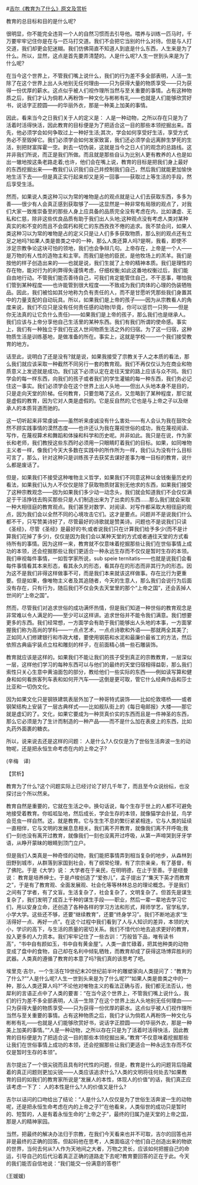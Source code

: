 #[吉尔《教育为了什么》原文及赏析](https://www.vrrw.net/wx/12517.html)

教育的总目标和目的是什么呢?

很明显，你不能完全违背一个人的自然习惯而去引导他。喂养与训练一匹马时，千万要牢牢记住你是在与一匹马打交道。我们不会把它当别的什么对待。但是与人打交道，我们却更会犯迷糊。我们仿佛简直不知道人到底是什么东西，人生来是为了什么。所以，显然，这点是首先要弄清楚的。人是什么呢?人生一世到头来是为了什么呢?

在当今这个世界上，不管我们嘴上说什么，我们的行为差不多全部表明，人活一生除了在这个世界上出人头地别无任何理由——只为获得大量的物质享受——只为获得一份优厚的薪水。这点似乎被人们视作理所当然与至关重要的事情。占有这种物质之后，我们才认为倘若人再粉饰一种文化与彬彬有礼——也就是人们能够欣赏好书，说话字正腔圆——的华丽外衣，那是一种美上加美的事情。

因此，看来当今之日我们关于人的定义是： 人是一种动物，之所以存在只是为了活着时活得快活，因此教育的目标便是为了把适合这一目的那些本领挖掘出来。首先，他必须学会如何争取过上一种好生活;其次，学会如何享受好生活，享受方式务必不至毁掉它。我们必须学会如何发家致富，我们还必须学会远离醉生梦死的生活，别把财富挥霍一空。剥去一切伪装，这就是当今之日人们的观念的总路线。这并非我们所说，而正是我们所做。而且就是那些自认为比别人更有教养的人也是如出一辙地按这条老路走着;也许，他们会在嘴上说，教育的目标是把我们身上最好的东西挖掘出来——教我们认识我们自己并控制我们自己，然后我们就能更加愉快地生活下去——但是真正实行起来却又是另一回事——获取过上等生活的手段，然后享受生活。



然而，如果说人类这种习以为常的唯物是占的观点就是让人们去获取东西，多多为善——很少有人会真正感到获取够了——这显然是一种非常有局限的观点了，对我们大家一致推崇备至的那些人身上应具备的品质完全没有考虑在内，比如谦虚、无私和仁慈，除非这些优良品质有助于我们出人头地;这种观点没有考虑人类对某种真实的和不变的而且不会腐朽和死亡的东西孜孜不倦的追求。我不禁会问，如果人类这种习以为常的唯物是占的定义只是让人们多多获取物质，那么别的观点还有立足之地吗?如果人类是兽类之中的一种，那么人类还算人吗?是啊，我看，即使不涉足宗教争论这块可怕的领地，我们也会争辩几句。上帝存在，上帝是一个人——是万物的有人性的造物主和主宰。而我们是他的臣民，是他牧场上的羔羊。我们是按他的样子创造出来的——也就是说，我们生就了上帝的精神本质。我们是理性的存在物，能对行为的利弊得失谨慎考虑，仔细权衡;如此这番地权衡过后，我们能自由地行动。不管我们能否善待自己，可我们肯定能管住自己，不干恶事，哪怕我们管到某种程度——也许能管到很大程度——不致成为我们肉体的心理的伪装牺牲品。因此，我们被恰如其分地称为负有责任的人，而不是甘愿听凭那些我们身置其中的力量支配的自动玩具。所以，如果我们是上帝的孩子——因为从宗教看人的角度来说，我们不应只是没有任何责任感的动物(毕竟，你可以惩罚一只狗——但是你无法真的让它负什么责任)——如果我们是上帝的孩子，那么我们也是继承人。我们应该与上帝分享他自己生活里的某种东西。我们有我们所谓的使命感。事实上，我们有一种独立于我们在这人世间物质生活之外的归宿。为了这一归宿，这种物质生活是训练基地，是做准备的所在。事实上，这就是学校——一个我们接受教育的地方。

话至此，说明白了还是没有?就是说，如果我接受了宗教关于人之本质的看法，那么我们就应该采取一种截然不同另行一套的教育观。我们不再仅仅认为在商业和物质意义上发迹就是成功。我们这下必须认定在走往天堂的路上应该与众不同。我们学会的每一样东西，向我们的孩子或者我们的学生灌输的每一种东西，我们务必记住这一事实。我们必须学会在这个世界上出人头地——但出人头地本身不是目的，只是走向天堂的阶梯。任何教育，只要忽略了这点，又忽略到了某种程度，那它就是虚假的教育，因为它对人类是虚假的。它是反自然的;它也是与上帝之子以及继承人的本质背道而驰的。

这一切听起来非常虔诚——虽然听来虔诚没有什么害处——有人会认为我在鼓吹全然不顾实践事情的漠然态度——也许还认为我在蔑视世俗的成功，我在蔑视阅读、写作，在蔑视算术和舞蹈和体操和科学和历史呢。并非如此。我只是在说，作为家长和老师，我们教授这些东西时必须用一只眼睛盯着我们的目标。如果，如同唯物主义者一样，像我们今天大多数在实践中的所作所为一样，我们认为没有什么目标可言了，那么，针对这种只是训练孩子去获奖去谋好差事为唯一目标的教育，说什么都是废话了。

但是，如果我们不接受这种唯物主义哲学，如果我们不同意这种以金钱衡量历史的看法，如果我们认为人不仅仅是除了获取物质财富别无他求的东西，如果我们接受了这种宗教观念——因为如果我们多少动一动念头，我们就会知道我们不会仅仅满足于干活挣钱去购买那些只是人们制造出来为了出卖的东西……那么我们就会采取一种大相径庭的教育观点。我们甚至对数学、对阅读、对写作都采取大相径庭的观点，因为我们会以全然不同的心境攻击它们。这才是要点。问题并不是说我们什么都不干，只写赞美诗好了，尽管最好的诗歌就是赞美诗。问题也不是说我们只读《圣经》，尽管《圣经》是最好的书;或者说我们只在计算我们给予多少(而不是计算我们花掉了多少)，仅仅是因为我们会以某种天堂的方式或者通往天堂的方式看待所有的事情。因为这样一来，教育就不仅意味着挖掘那些让我们在世俗事情上成功的本领，还会挖掘那些让我们更适合一种永远生存而不仅仅是暂时生存的本领。我们审视每件事情，一如哲学家所说，sub speie ternitatis——也就是说我们会看每件事情看其本来形态，看其永久的形态，看其存在的形态而非其行为的形态。因为这不是我们非得这样做事不可，而是我们本来就该这样做事。存在比行为更重要。但是如果，像唯物主义者及其追随者，今天的生意人，那么我们会说行为后面没有存在，只有行为，随后我们不仅会失去天堂里的那个“上帝之国”，还会丢掉人世间的“上帝之国”。

然而，尽管我们对追求世俗的成功满怀热情，但是我们知道一种世俗的教育观念是非常难以令人满足的——至少可以这样讲。追求世俗并不能令我们满意。我们想要更多的东西。我们经常想，一方面学会有助于我们能够出人头地的本事，一方面掌握我们称为高尚的学科——一点点艺术，一点点诗歌和外语——那就两全其美了;正如同人们修建银行和市政大楼，要使用钢筋和水泥和最廉价最省工的方法，然后依照古典庙宇装点立柱和雕刻的样子，在前面精心搞一些石雕装饰。

教育就应该是这样的。如果我们不能让我们的孩子受到真正的宗教教育，一层深似一层，这样他们学习的每种东西可以与他们的最终的天堂归宿相得益彰，那么我们索性只关心生意中黄油面包的部分，教给他们一些实际的东西——例如读写算和健身和如何看旅客列车表和如何开汽车——这倒是更可取，管它什么经典作品和莎士比亚和一切伪文化。

因为如果文化只是钢铁建筑表层外加了一种哥特式装饰——比如伦敦塔桥——或者钢架结构上安装了一层古典样式——比如舰队街上的《每日电邮报》大楼——那它就是虚幻的了。文化，如果它要成为一种货真价实的东西而且是一件神圣的东西，那么它必须是为了生计而制造的一种产品——而不是什么加在表皮上的东西，比如丸药外面裹的糖衣。

所以，说来说去还是这样的问题： 人是什么?人仅仅是为了世俗生活奔波一生的动物呢，还是把永恒生命考虑在内的上帝之子?

(辛梅　译)

【赏析】

教育为了什么?这个问题实际上已经讨论了好几千年了，而且至今众说纷纭，也没探讨出个所以然来。

教育自然是重要的，它就在生活之中。换句话说，每个生存于世上的人都不可避免地接受着教育。你呱呱坠地，然后成长，学会生存的本领，就像猫学会扑鼠，鸟学会觅虫一样自然。这，就是教育。它与生生不息的繁衍紧紧相连，它与人类的延续一直相伴，它与文明的发展息息相关。我们离不开教育，就像我们离不开呼吸;我们一刻也没有离开过教育，就像我们一刻也没离开过呼吸，从第一声啼哭到牙牙学语，从睁开蒙昧的眼睛到顶门立户。

但是我们人类真是一种奇怪的动物，我们能把事情弄到相当复杂的地步，从森林到田野到城市，从群落到家国到社会，有了纲常伦理，有了宗宗亲亲，有了基督，有了佛陀。于是《大学》说： 大学者在于亲民，在明明德，在止于至善。于是纽曼说： 教育是培养绅士。于是卢梭创造了“爱弥儿”，孟子提出了“集天下英才而教育之”，于是有了教育观、全面发展观、社会化等等林林总总的理论概念。于是我们之间有了学者，有了文盲。生活复杂了，社会复杂了，文明复杂了。但首先是谋生复杂了，我们发明了成百上千种的谋生手段——职业，然后一辈一辈地去学习它们，用以安身立命，还创造了各种各样的学习方法和形式，拜师学艺，官学私学，小学大学。这些还不够，还要“继续教育”，还要“终身学习”。我们不断地追求“生活得好一点、再好一点”。在这个过程中我们看到了人与人知识的差异，本领的大小，学识的高下，与生活的质量的密切关系。我们不惜代价地去追求更好的教育，投入更多的人力资本。我们牢牢记住了一些古训：“万般皆下品，唯有读书高”，“书中自有颜如玉，书中自有黄金屋”。人类一直忙碌着，把其他种类的动物变成了盘中的食物，自己却在名利中倾轧牺牲，而教育却成了获得这场博弈胜利的武器。人类真的遵循了教育的本意了吗?我们真的该思考了吧。

埃里克·吉尔，一个生活在19世纪末20世纪前半叶的雕塑家向人类提问了：“教育为了什么?”“人是什么呢?人生一世到头来是为了什么呢?”“如果人类是兽类之中的一种，那么人类还算人吗?”不论他对唯物主义的看法正确与否，我们都无法否认，他犀利的言语正点中了人类的要害：“在当今这个世界上，不管我们嘴上说什么，我们的行为差不多全部表明，人活一生除了在这个世界上出人头地别无任何理由——只为获得大量的物质享受——只为获得一份优厚的薪水。这点似乎被人们视作理所当然与至关重要的事情。占有这种物质之后，我们才认为倘若人再粉饰一种文化与彬彬有礼——也就是人们能够欣赏好书，说话字正腔圆——的华丽外衣，那是一种美上加美的事情。”“人是一种动物，之所以存在只是为了活着时活得快活，因此教育的目标便是为了把适合这一目的那些本领挖掘出来。”教育“不仅意味着挖掘那些让我们在世俗事情上成功的本领，还会挖掘那些让我们更适合一种永远生存而不仅仅是暂时生存的本领”。

吉尔提出了一个很尖锐而且具有时代性的问题，但是，教育是什么的问题背后隐藏着的真正问题则更加尖锐——人类应该追求什么?人类的文明将往何处去?如果教育的目的如我们的教育家所说是“发展人的本性，体现人的价值”的话，我们真正应该考虑一下了： 人的本性是什么?人的价值又是什么?

吉尔以诘问的口吻给出了结论：“人是什么?人仅仅是为了世俗生活奔波一生的动物呢，还是把永恒生命考虑在内的上帝之子?”在他看来，人类俗世的成功只是暂时的、短暂的，人是有着永恒生命的“上帝之子”，最终的归属乃是天堂的上帝之国，那是人的精神家园。

当然，把最终的解决办法归于宗教，在我们今天看来也并不可取，吉尔的回答也并非是最终的正确的回答。但起码他在思考，人类面临这个他们自己创造出来的物欲的世界，当何去何从?人作为天地间之大者，万物之灵长，应该如何把握自己的命运，引导自己的后代沿着真正正确的道路走下去呢?教育要回答的正在于此。今天的我们能否自信地说：“我们能交一份满意的答卷!”

(王媛媛)

